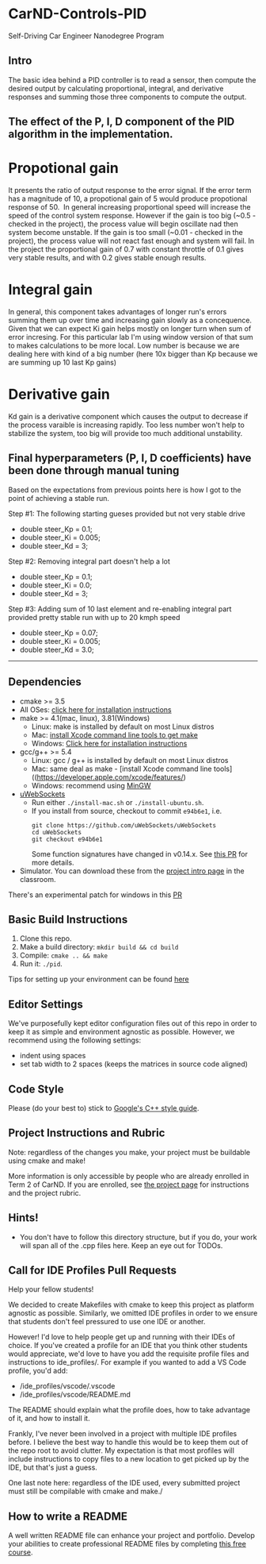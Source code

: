 # CarND-Controls-PID
Self-Driving Car Engineer Nanodegree Program

## Intro
The basic idea behind a PID controller is to read a sensor, then compute the desired output by calculating proportional, integral, and derivative responses and summing those three components to compute the output. 

## The effect of the P, I, D component of the PID algorithm in the implementation.

# Propotional gain 
It presents the ratio of output response to the error signal. If the error term has a magnitude of 10, a propotional gain of 5 would produce propotional response of 50.  In general increasing proportional speed will increase the speed of the control system response. However if the gain is too big (~0.5 - checked in the project), the process value will begin oscillate nad then system become unstable. If the gain is too small (~0.01 - checked in the project), the process value will not react fast enough and system will fail. In the project the proportional gain of 0.7 with constant throttle of 0.1 gives very stable results, and with 0.2 gives stable enough results.  

# Integral gain
In general, this component takes advantages of longer run's errors summing them up over time and increasing gain slowly as a concequence. Given that we can expect Ki gain helps mostly on longer turn when sum of error incresing. For this particular lab I'm using window version of that sum to makes calculations to be more local. Low number is because we are dealing here with kind of a big number (here 10x bigger than Kp because we are summing up 10 last Kp gains) 

# Derivative gain 
Kd gain is a derivative component which causes the output to decrease if the process varaible is increasing rapidly. Too less number won't help to stabilize the system, too big will provide too much additional unstability. 

## Final hyperparameters (P, I, D coefficients) have been done through manual tuning
Based on the expectations from previous points here is how I got to the point of achieving a stable run.

Step #1: 
The following starting gueses provided but not very stable drive  
* double steer_Kp = 0.1;  
* double steer_Ki = 0.005;  
* double steer_Kd = 3;  

Step #2: 
Removing integral part doesn't help a lot  
* double steer_Kp = 0.1;  
* double steer_Ki = 0.0;  
* double steer_Kd = 3;  

Step #3: 
Adding sum of 10 last element and re-enabling integral part provided pretty stable run with up to 20 kmph speed  
* double steer_Kp = 0.07;  
* double steer_Ki = 0.005;  
* double steer_Kd = 3.0;  
---

## Dependencies

* cmake >= 3.5
 * All OSes: [click here for installation instructions](https://cmake.org/install/)
* make >= 4.1(mac, linux), 3.81(Windows)
  * Linux: make is installed by default on most Linux distros
  * Mac: [install Xcode command line tools to get make](https://developer.apple.com/xcode/features/)
  * Windows: [Click here for installation instructions](http://gnuwin32.sourceforge.net/packages/make.htm)
* gcc/g++ >= 5.4
  * Linux: gcc / g++ is installed by default on most Linux distros
  * Mac: same deal as make - [install Xcode command line tools]((https://developer.apple.com/xcode/features/)
  * Windows: recommend using [MinGW](http://www.mingw.org/)
* [uWebSockets](https://github.com/uWebSockets/uWebSockets)
  * Run either `./install-mac.sh` or `./install-ubuntu.sh`.
  * If you install from source, checkout to commit `e94b6e1`, i.e.
    ```
    git clone https://github.com/uWebSockets/uWebSockets 
    cd uWebSockets
    git checkout e94b6e1
    ```
    Some function signatures have changed in v0.14.x. See [this PR](https://github.com/udacity/CarND-MPC-Project/pull/3) for more details.
* Simulator. You can download these from the [project intro page](https://github.com/udacity/self-driving-car-sim/releases) in the classroom.

There's an experimental patch for windows in this [PR](https://github.com/udacity/CarND-PID-Control-Project/pull/3)

## Basic Build Instructions

1. Clone this repo.
2. Make a build directory: `mkdir build && cd build`
3. Compile: `cmake .. && make`
4. Run it: `./pid`. 

Tips for setting up your environment can be found [here](https://classroom.udacity.com/nanodegrees/nd013/parts/40f38239-66b6-46ec-ae68-03afd8a601c8/modules/0949fca6-b379-42af-a919-ee50aa304e6a/lessons/f758c44c-5e40-4e01-93b5-1a82aa4e044f/concepts/23d376c7-0195-4276-bdf0-e02f1f3c665d)

## Editor Settings

We've purposefully kept editor configuration files out of this repo in order to
keep it as simple and environment agnostic as possible. However, we recommend
using the following settings:

* indent using spaces
* set tab width to 2 spaces (keeps the matrices in source code aligned)

## Code Style

Please (do your best to) stick to [Google's C++ style guide](https://google.github.io/styleguide/cppguide.html).

## Project Instructions and Rubric

Note: regardless of the changes you make, your project must be buildable using
cmake and make!

More information is only accessible by people who are already enrolled in Term 2
of CarND. If you are enrolled, see [the project page](https://classroom.udacity.com/nanodegrees/nd013/parts/40f38239-66b6-46ec-ae68-03afd8a601c8/modules/f1820894-8322-4bb3-81aa-b26b3c6dcbaf/lessons/e8235395-22dd-4b87-88e0-d108c5e5bbf4/concepts/6a4d8d42-6a04-4aa6-b284-1697c0fd6562)
for instructions and the project rubric.

## Hints!

* You don't have to follow this directory structure, but if you do, your work
  will span all of the .cpp files here. Keep an eye out for TODOs.

## Call for IDE Profiles Pull Requests

Help your fellow students!

We decided to create Makefiles with cmake to keep this project as platform
agnostic as possible. Similarly, we omitted IDE profiles in order to we ensure
that students don't feel pressured to use one IDE or another.

However! I'd love to help people get up and running with their IDEs of choice.
If you've created a profile for an IDE that you think other students would
appreciate, we'd love to have you add the requisite profile files and
instructions to ide_profiles/. For example if you wanted to add a VS Code
profile, you'd add:

* /ide_profiles/vscode/.vscode
* /ide_profiles/vscode/README.md

The README should explain what the profile does, how to take advantage of it,
and how to install it.

Frankly, I've never been involved in a project with multiple IDE profiles
before. I believe the best way to handle this would be to keep them out of the
repo root to avoid clutter. My expectation is that most profiles will include
instructions to copy files to a new location to get picked up by the IDE, but
that's just a guess.

One last note here: regardless of the IDE used, every submitted project must
still be compilable with cmake and make./

## How to write a README
A well written README file can enhance your project and portfolio.  Develop your abilities to create professional README files by completing [this free course](https://www.udacity.com/course/writing-readmes--ud777).

